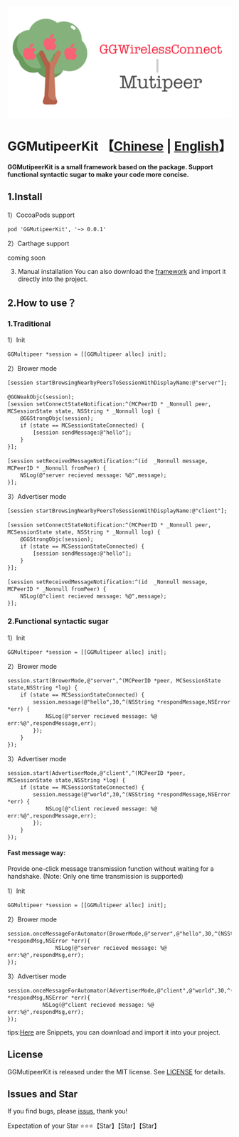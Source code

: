 ![logo](https://raw.githubusercontent.com/itmarsung/resource_images/master/framework/icon_mutipeer.png)
# GGMutipeerKit  【[Chinese](https://github.com/itmarsung/GGMutipeerKit) | [English](https://github.com/itmarsung/GGMutipeerKit/blob/master/README_en.md)】

#### GGMutipeerKit is a small framework based on the <MultipeerConnectivity> package. Support functional syntactic sugar to make your code more concise.

## 1.Install
 
 1）CocoaPods support
 	
 	pod 'GGMutipeerKit', '~> 0.0.1'
 
 2）Carthage support
 
 coming soon
 
 3) Manual installation
 You can also download the [framework](https://github.com/itmarsung/GGMutipeerKit/tree/master/GGMutipeerKit)  and import it directly into the project.


## 2.How to use？

### 1.Traditional

1）Init

    GGMultipeer *session = [[GGMultipeer alloc] init];
 
2）Brower mode
    
    [session startBrowsingNearbyPeersToSessionWithDisplayName:@"server"];

    @GGWeakObjc(session);
    [session setConnectStateNotification:^(MCPeerID * _Nonnull peer, MCSessionState state, NSString * _Nonnull log) {
        @GGStrongObjc(session);
        if (state == MCSessionStateConnected) {
            [session sendMessage:@"hello"];
        }
    }];
    
    [session setReceivedMessageNotification:^(id  _Nonnull message, MCPeerID * _Nonnull fromPeer) {
        NSLog(@"server recieved message: %@",message);
    }];
   
   
3）Advertiser mode
    
    [session startBrowsingNearbyPeersToSessionWithDisplayName:@"client"];

    [session setConnectStateNotification:^(MCPeerID * _Nonnull peer, MCSessionState state, NSString * _Nonnull log) {
        @GGStrongObjc(session);
        if (state == MCSessionStateConnected) {
            [session sendMessage:@"hello"];
        }
    }];
    
    [session setReceivedMessageNotification:^(id  _Nonnull message, MCPeerID * _Nonnull fromPeer) {
        NSLog(@"client recieved message: %@",message);
    }];
 

### 2.Functional syntactic sugar

1）Init

    GGMultipeer *session = [[GGMultipeer alloc] init];

2）Brower mode

    session.start(BrowerMode,@"server",^(MCPeerID *peer, MCSessionState state,NSString *log) {
        if (state == MCSessionStateConnected) {
            session.message(@"hello",30,^(NSString *respondMessage,NSError *err) {
                NSLog(@"server recieved message: %@ err:%@",respondMessage,err);
            });
        }
    });

3）Advertiser mode

    session.start(AdvertiserMode,@"client",^(MCPeerID *peer, MCSessionState state,NSString *log) {
        if (state == MCSessionStateConnected) {
            session.message(@"world",30,^(NSString *respondMessage,NSError *err) {
                NSLog(@"client recieved message: %@ err:%@",respondMessage,err);
            });
        }
    });


#### Fast message way:

Provide one-click message transmission function without waiting for a handshake. (Note: Only one time transmission is supported)

1）Init

    GGMultipeer *session = [[GGMultipeer alloc] init];
  
2）Brower mode
 
    session.onceMessageForAutomator(BrowerMode,@"server",@"hello",30,^(NSString *respondMsg,NSError *err){
                   NSLog(@"server recieved message: %@ err:%@",respondMsg,err);
    });

3）Advertiser mode

    session.onceMessageForAutomator(AdvertiserMode,@"client",@"world",30,^(NSString *respondMsg,NSError *err){
               NSLog(@"client recieved message: %@ err:%@",respondMsg,err);
    });



tips:[Here](https://github.com/itmarsung/GGMutipeerKit/tree/master/GGSnippets) are Snippets, you can download and import it into your project.

## License

GGMutipeerKit is released under the MIT license. See [LICENSE](https://github.com/itmarsung/GGMutipeerKit/blob/master/LICENSE) for details.

## Issues and Star

If you find bugs, please [issus](https://github.com/itmarsung/GGMutipeerKit/issues), thank you!

Expectation of your Star ⭐⭐⭐【Star】【Star】【Star】


